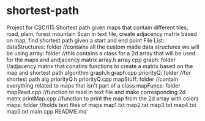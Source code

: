 # shortest-path
Project for CSCI115
Shortest path given maps that contain different tiles, road, plain, forest mountain
Scan in text file, create adjacency matrix based on map, find shortest path given a start and end point
File List:
    dataStructures: folder //contains all the custom made data structures we will be using
        array: folder //this contains a class for a 2d array that will be used for the maps and andjacency matrix
            array.h
            array.cpp
        graph: folder //adjacency matrix that conatins functions to create a matrix based on the map and shortest path algorithm
            graph.h
            graph.cpp
        priorityQ: folder //for shortest path alg
            priorityQ.h
            priorityQ.cpp
        mapStuff: folder //contain everything related to maps that isn't part of a class
            mapFuncs: folder
                mapRead.cpp //function to read in text file and make corresponding 2d matrx
                printMap.cpp //function to print the map from the 2d array with colors
            maps: folder //holds text files of maps
                map1.txt
                map2.txt
                map3.txt
                map4.txt
                map5.txt
        main.cpp
        README.md
        